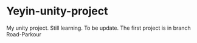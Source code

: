 # Yeyin-unity-project
My unity project. Still learning. To be update.
The first project is in branch Road-Parkour
